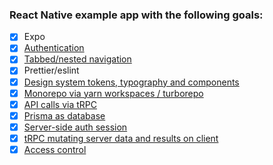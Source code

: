 ### React Native example app with the following goals:

- [x] Expo
- [x] [Authentication](https://github.com/johnkueh/react-native-expo-example/tree/monorepo/projects/native/features/auth)
- [x] [Tabbed/nested navigation](https://github.com/johnkueh/react-native-expo-example/tree/monorepo/projects/native/features/navigation)
- [x] Prettier/eslint
- [x] [Design system tokens, typography and components](https://github.com/johnkueh/react-native-expo-example/tree/monorepo/projects/native/features/design-system)
- [x] [Monorepo via yarn workspaces / turborepo](https://github.com/johnkueh/react-native-expo-example/pull/6)
- [x] [API calls via tRPC](https://github.com/johnkueh/react-native-expo-example/pull/7)
- [x] [Prisma as database](https://github.com/johnkueh/react-native-trpc-monorepo-example/pull/9)
- [x] [Server-side auth session](https://github.com/johnkueh/react-native-trpc-monorepo-example/pull/10)
- [x] [tRPC mutating server data and results on client](https://github.com/johnkueh/react-native-trpc-monorepo-example/pull/11)
- [x] [Access control](https://github.com/johnkueh/react-native-trpc-monorepo-example/pull/13)
